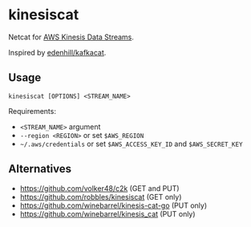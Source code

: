 # kinesiscat

Netcat for [AWS Kinesis Data Streams](https://aws.amazon.com/kinesis/data-streams/).

Inspired by [edenhill/kafkacat](https://github.com/edenhill/kafkacat).

## Usage

`kinesiscat [OPTIONS] <STREAM_NAME>`

Requirements:
* `<STREAM_NAME>` argument
* `--region <REGION>` or set `$AWS_REGION`
* `~/.aws/credentials` or set `$AWS_ACCESS_KEY_ID` and `$AWS_SECRET_KEY`

## Alternatives
* https://github.com/volker48/c2k (GET and PUT)
* https://github.com/robbles/kinesiscat (GET only)
* https://github.com/winebarrel/kinesis-cat-go (PUT only)
* https://github.com/winebarrel/kinesis_cat (PUT only)
